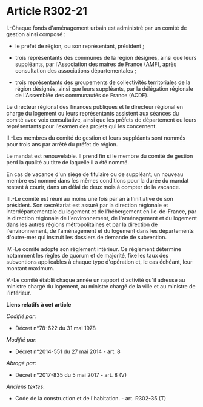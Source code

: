 # Article R302-21

I.-Chaque fonds d'aménagement urbain est administré par un comité de gestion ainsi composé :

- le préfet de région, ou son représentant, président ;

- trois représentants des communes de la région désignés, ainsi que leurs suppléants, par l'Association des maires de France
(AMF), après consultation des associations départementales ;

- trois représentants des groupements de collectivités territoriales de la région désignés, ainsi que leurs suppléants, par
la délégation régionale de l'Assemblée des communautés de France (ACDF). 

Le     directeur régional des finances publiques et le directeur régional en charge du logement ou leurs représentants
assistent aux séances du comité avec voix consultative, ainsi que les préfets de département ou leurs représentants pour
l'examen des projets qui les concernent. 

II.-Les membres du comité de gestion et leurs suppléants sont nommés pour trois ans par arrêté du préfet de région. 

Le mandat est renouvelable. Il prend fin si le membre du comité de gestion perd la qualité au titre de laquelle il a été
nommé. 

En cas de vacance d'un siège de titulaire ou de suppléant, un nouveau membre est nommé dans les mêmes conditions pour la
durée du mandat restant à courir, dans un délai de deux mois à compter de la vacance. 

III.-Le comité est réuni au moins une fois par an à l'initiative de son président. Son secrétariat est assuré par la
direction régionale et interdépartementale du logement et de l'hébergement en Ile-de-France, par la direction régionale de
l'environnement, de l'aménagement et du logement dans les autres régions métropolitaines et par la direction de
l'environnement, de l'aménagement et du logement dans les départements d'outre-mer qui instruit les dossiers de demande de
subvention. 

IV.-Le comité adopte son règlement intérieur. Ce règlement détermine notamment les règles de quorum et de majorité, fixe les
taux des subventions applicables à chaque type d'opération et, le cas échéant, leur montant maximum. 

V.-Le comité établit chaque année un rapport d'activité qu'il adresse au ministre chargé du logement, au ministre chargé de
la ville et au ministre de l'intérieur.

**Liens relatifs à cet article**

_Codifié par_:

  - Décret n°78-622 du 31 mai 1978

_Modifié par_:

  - Décret n°2014-551 du 27 mai 2014 - art. 8

_Abrogé par_:

  - Décret n°2017-835 du 5 mai 2017 - art. 8 (V)

_Anciens textes_:

  - Code de la construction et de l'habitation. - art. R302-35 (T)
